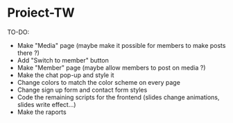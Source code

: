 # Proiect-TW

TO-DO:

- Make "Media" page (maybe make it possible for members to make posts there ?)
- Add "Switch to member" button
- Make "Member" page (maybe allow members to post on media ?)
- Make the chat pop-up and style it
- Change colors to match the color scheme on every page
- Change sign up form and contact form styles
- Code the remaining scripts for the frontend (slides change animations, slides write effect...)
- Make the raports
